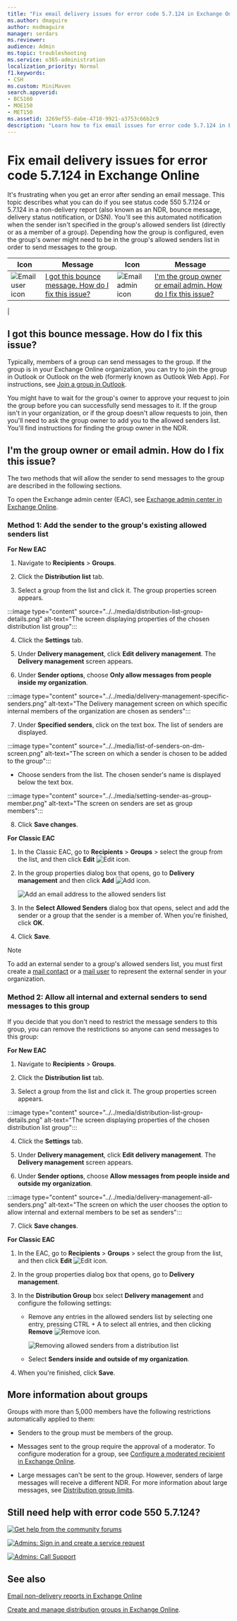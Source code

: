 ```yaml
---
title: "Fix email delivery issues for error code 5.7.124 in Exchange Online"
ms.author: dmaguire
author: msdmaguire
manager: serdars
ms.reviewer: 
audience: Admin
ms.topic: troubleshooting
ms.service: o365-administration
localization_priority: Normal
f1.keywords:
- CSH
ms.custom: MiniMaven
search.appverid:
- BCS160
- MOE150
- MET150
ms.assetid: 3269ef55-dabe-4710-9921-a3753c66b2c9
description: "Learn how to fix email issues for error code 5.7.124 in Exchange Online (the sender isn't in the recipient group's allowed senders list)."
---
```


# Fix email delivery issues for error code 5.7.124 in Exchange Online

It's frustrating when you get an error after sending an email message. This topic describes what you can do if you see status code 550 5.7.124 or 5.7.124 in a non-delivery report (also known as an NDR, bounce message, delivery status notification, or DSN). You'll see this automated notification when the sender isn't specified in the group's allowed senders list (directly or as a member of a group). Depending how the group is configured, even the group's owner might need to be in the group's allowed senders list in order to send messages to the group.

|Icon|Message|Icon|Message|
|---|---|---|---|
|![Email user icon](../../media/31425afd-41a9-435e-aa85-6886277c369b.png)|[I got this bounce message. How do I fix this issue?](#i-got-this-bounce-message-how-do-i-fix-this-issue)|![Email admin icon](../../media/3d4c569e-b819-4a29-86b1-4b9619cf2acf.png)|[I'm the group owner or email admin. How do I fix this issue?](#im-the-group-owner-or-email-admin-how-do-i-fix-this-issue)|
|

## I got this bounce message. How do I fix this issue?

Typically, members of a group can send messages to the group. If the group is in your Exchange Online organization, you can try to join the group in Outlook or Outlook on the web (formerly known as Outlook Web App). For instructions, see [Join a group in Outlook](https://support.microsoft.com/office/2e59e19c-b872-44c8-ae84-0acc4b79c45d).

You might have to wait for the group's owner to approve your request to join the group before you can successfully send messages to it. If the group isn't in your organization, or if the group doesn't allow requests to join, then you'll need to ask the group owner to add you to the allowed senders list. You'll find instructions for finding the group owner in the NDR.

## I'm the group owner or email admin. How do I fix this issue?

The two methods that will allow the sender to send messages to the group are described in the following sections.

To open the Exchange admin center (EAC), see [Exchange admin center in Exchange Online](../../exchange-admin-center.md).

### Method 1: Add the sender to the group's existing allowed senders list

**For New EAC**

1.  Navigate to **Recipients** \> **Groups**.

2. Click the **Distribution list** tab.

3. Select a group from the list and click it. The group properties screen appears.

:::image type="content" source="../../media/distribution-list-group-details.png" alt-text="The screen displaying properties of the chosen distribution list group":::

4. Click the **Settings** tab.

5. Under **Delivery management**, click **Edit delivery management**. The **Delivery management** screen appears.

6. Under **Sender options**, choose **Only allow messages from people inside my organization**.

:::image type="content" source="../../media/delivery-management-specific-senders.png" alt-text="The Delivery management screen on which specific internal members of the organization are chosen as senders":::

7. Under **Specified senders**, click on the text box. The list of senders are displayed.
   
:::image type="content" source="../../media/list-of-senders-on-dm-screen.png" alt-text="The screen on which a sender is chosen to be added to the group":::

- Choose senders from the list. The chosen sender's name is displayed below the text box.

:::image type="content" source="../../media/setting-sender-as-group-member.png" alt-text="The screen on senders are set as group members":::

8. Click **Save changes**.

**For Classic EAC**

1. In the Classic EAC, go to **Recipients** \> **Groups** \> select the group from the list, and then click **Edit** ![Edit icon](../../media/ebd260e4-3556-4fb0-b0bb-cc489773042c.gif).

2. In the group properties dialog box that opens, go to **Delivery management** and then click **Add** ![Add icon](../../media/8ee52980-254b-440b-99a2-18d068de62d3.gif).

   ![Add an email address to the allowed senders list](../../media/bfa84c19-f972-4428-9001-47bebd8b9125.png)

3. In the **Select Allowed Senders** dialog box that opens, select and add the sender or a group that the sender is a member of. When you're finished, click **OK**.

4. Click **Save**.

> [!NOTE]
> To add an external sender to a group's allowed senders list, you must first create a [mail contact](../../recipients-in-exchange-online/manage-mail-contacts.md) or a [mail user](../../recipients-in-exchange-online/manage-mail-users.md) to represent the external sender in your organization.

### Method 2: Allow all internal and external senders to send messages to this group

If you decide that you don't need to restrict the message senders to this group, you can remove the restrictions so anyone can send messages to this group:

**For New EAC**

1. Navigate to **Recipients** \> **Groups**.

2. Click the **Distribution list** tab.

3. Select a group from the list and click it. The group properties screen appears.

:::image type="content" source="../../media/distribution-list-group-details.png" alt-text="The screen displaying properties of the chosen distribution list group":::

4. Click the **Settings** tab.

5. Under **Delivery management**, click **Edit delivery management**. The **Delivery management** screen appears.

6. Under **Sender options**, choose **Allow messages from people inside and outside my organization**.

:::image type="content" source="../../media/delivery-management-all-senders.png" alt-text="The screen on which the user chooses the option to allow internal and external members to be set as senders":::

7. Click **Save changes**.

**For Classic EAC**

1. In the EAC, go to **Recipients** \> **Groups** \> select the group from the list, and then click **Edit** ![Edit icon](../../media/ebd260e4-3556-4fb0-b0bb-cc489773042c.gif).

2. In the group properties dialog box that opens, go to **Delivery management**.

3. In the **Distribution Group** box select **Delivery management** and configure the following settings:

   - Remove any entries in the allowed senders list by selecting one entry, pressing CTRL + A to select all entries, and then clicking **Remove** ![Remove icon](../../media/adf01106-cc79-475c-8673-065371c1897b.gif).

     ![Removing allowed senders from a distribution list](../../media/c135fe59-4c77-43e1-b514-da8dbe4b5fb6.png)

   - Select **Senders inside and outside of my organization**.

4. When you're finished, click **Save**.

## More information about groups

Groups with more than 5,000 members have the following restrictions automatically applied to them:

- Senders to the group must be members of the group.

- Messages sent to the group require the approval of a moderator. To configure moderation for a group, see [Configure a moderated recipient in Exchange Online](../../recipients-in-exchange-online/configure-a-moderated-recipient.md).

- Large messages can't be sent to the group. However, senders of large messages will receive a different NDR. For more information about large messages, see [Distribution group limits](/office365/servicedescriptions/exchange-online-service-description/exchange-online-limits#distribution-group-limits).

## Still need help with error code 550 5.7.124?

[![Get help from the community forums](../../media/12a746cc-184b-4288-908c-f718ce9c4ba5.png)](https://answers.microsoft.com/)

[![Admins: Sign in and create a service request](../../media/10862798-181d-47a5-ae4f-3f8d5a2874d4.png)](https://admin.microsoft.com/AdminPortal/Home#/support)

[![Admins: Call Support](../../media/9f262e67-e8c9-4fc0-85c2-b3f4cfbc064e.png)](/microsoft-365/Admin/contact-support-for-business-products)

## See also

[Email non-delivery reports in Exchange Online](non-delivery-reports-in-exchange-online.md)

[Create and manage distribution groups in Exchange Online](../../recipients-in-exchange-online/manage-distribution-groups/manage-distribution-groups.md).